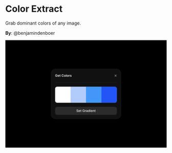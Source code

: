 # Color Extract

Grab dominant colors of any image.

**By**: @benjamindenboer

![color extract](../../assets/color-extract.png)
